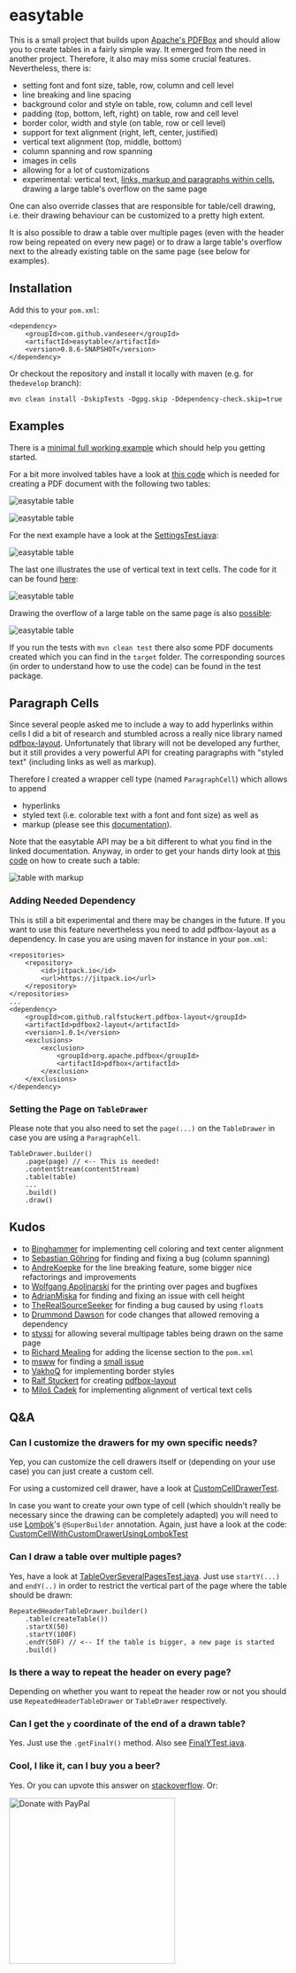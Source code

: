 # easytable

This is a small project that builds upon
[Apache's PDFBox](http://pdfbox.apache.org) and should allow you
to create tables in a fairly simple way.
It emerged from the need in another project. Therefore, it also may miss some
crucial features. Nevertheless, there is:

* setting font and font size, table, row, column and cell level
* line breaking and line spacing
* background color and style on table, row, column and cell level
* padding (top, bottom, left, right) on table, row and cell level
* border color, width and style (on table, row or cell level)
* support for text alignment (right, left, center, justified)
* vertical text alignment (top, middle, bottom)
* column spanning and row spanning 
* images in cells
* allowing for a lot of customizations
* experimental: vertical text, [links, markup and paragraphs within cells](#paragraph-cells), drawing a large table's 
overflow on the same page

One can also override classes that are responsible for table/cell drawing, i.e. 
their drawing behaviour can be customized to a pretty high extent.

It is also possible to draw a table over multiple pages (even with the 
header row being repeated on every new page) or to draw a large table's overflow 
next to the already existing table on the same page (see below for examples).

## Installation

Add this to your `pom.xml`:

    <dependency>
        <groupId>com.github.vandeseer</groupId>
        <artifactId>easytable</artifactId>
        <version>0.8.6-SNAPSHOT</version>
    </dependency>

Or checkout the repository and install it locally with maven (e.g. for the`develop` branch):

    mvn clean install -DskipTests -Dgpg.skip -Ddependency-check.skip=true

## Examples

There is a [minimal full working example](src/test/java/org/vandeseer/MinimumWorkingExample.java) 
which should help you getting started.  

For a bit more involved tables have a look at [this code](src/test/java/org/vandeseer/integrationtest/ExcelLikeExampleTest.java) 
which is needed for creating a PDF document with the following two tables:

![easytable table](doc/example.png)

![easytable table](doc/example2.png)

For the next example have a look at the [SettingsTest.java](src/test/java/org/vandeseer/integrationtest/settings/SettingsTest.java):

![easytable table](doc/example3.png)

The last one illustrates the use of vertical text in text cells. The code for 
it can be found [here](src/test/java/org/vandeseer/integrationtest/VerticalTextCellTest.java):

![easytable table](doc/example4.png)

Drawing the overflow of a large table on the same page is also [possible](src/test/java/org/vandeseer/integrationtest/OverflowOnSamePageTableDrawerTest.java): 

![easytable table](doc/example_overflow_on_same_page.png)

If you run the tests with `mvn clean test` there also some PDF documents created which you can find in the `target` folder.
The corresponding sources (in order to understand how to use the code) can be found in the test package.

## Paragraph Cells

Since several people asked me to include a way to add hyperlinks within cells I did a bit of research
and stumbled across a really nice library named [pdfbox-layout](https://github.com/ralfstuckert/pdfbox-layout). 
Unfortunately that library will not be developed 
any further, but it still provides a very powerful API for creating paragraphs with "styled text" (including links
as well as markup). 

Therefore I created a wrapper cell type (named `ParagraphCell`) which allows to append
- hyperlinks
- styled text (i.e. colorable text with a font and font size) as well as
- markup (please see this [documentation](https://github.com/ralfstuckert/pdfbox-layout/wiki/Markup)).

Note that the easytable API may be a bit different to what you find in the linked documentation.
Anyway, in order to get your hands dirty look at [this code](src/test/java/org/vandeseer/integrationtest/ParagraphCellTest.java) 
on how to create such a table: 

![table with markup](doc/example_paragraph_cell.png)

### Adding Needed Dependency

This is still a bit experimental and there may be changes in the future. 
If you want to use this feature nevertheless you need to add pdfbox-layout as a dependency. 
In case you are using maven for instance in your `pom.xml`:

    <repositories>
        <repository>
            <id>jitpack.io</id>
            <url>https://jitpack.io</url>
        </repository>
    </repositories>
    ...
    <dependency>
        <groupId>com.github.ralfstuckert.pdfbox-layout</groupId>
        <artifactId>pdfbox2-layout</artifactId>
        <version>1.0.1</version>
        <exclusions>
            <exclusion>
                <groupId>org.apache.pdfbox</groupId>
                <artifactId>pdfbox</artifactId>
            </exclusion>
        </exclusions>
    </dependency>

### Setting the Page on `TableDrawer`

Please note that you also need to set the `page(...)` on the `TableDrawer` in case you 
are using a `ParagraphCell`.

    TableDrawer.builder()
        .page(page) // <-- This is needed!
        .contentStream(contentStream)
        .table(table)
        ...
        .build()
        .draw()

## Kudos

*   to [Binghammer](https://github.com/Binghammer) for implementing cell coloring and text center alignment
*   to [Sebastian Göhring](https://github.com/TheSilentHorizon) for finding and fixing a bug (column spanning)
*   to [AndreKoepke](https://github.com/AndreKoepke) for the line breaking feature, some bigger nice refactorings and 
improvements
*   to [Wolfgang Apolinarski](https://github.com/wapolinar) for the printing over pages and bugfixes
*   to [AdrianMiska](https://github.com/AdrianMiska) for finding and fixing an issue with cell height
*   to [TheRealSourceSeeker](https://github.com/TheRealSourceSeeker) for finding a bug caused by using `float`s
*   to [Drummond Dawson](https://github.com/drumonii) for code changes that allowed removing a dependency
*   to [styssi](https://github.com/styssi) for allowing several multipage tables being drawn on the same page
*   to [Richard Mealing](https://github.com/mealingr) for adding the license section to the `pom.xml`
*   to [msww](https://github.com/msww) for finding a [small issue](https://github.com/vandeseer/easytable/issues/85)
*   to [VakhoQ](https://github.com/VakhoQ) for implementing border styles
*   to [Ralf Stuckert](https://github.com/ralfstuckert) for creating [pdfbox-layout](https://github.com/ralfstuckert/pdfbox-layout)
*   to [Miloš Čadek](https://github.com/c4da) for implementing alignment of vertical text cells

## Q&A

### Can I customize the drawers for my own specific needs?

Yep, you can customize the cell drawers itself or (depending on your use case)
you can just create a custom cell. 

For using a customized cell drawer, have a look at 
[CustomCellDrawerTest](src/test/java/org/vandeseer/integrationtest/custom/CustomCellDrawerTest.java).

In case you want to create your own type of cell (which shouldn't really be necessary since the 
drawing can be completely adapted) you will need to use [Lombok](https://projectlombok.org/)'s `@SuperBuilder`
annotation. Again, just have a look at the code: 
[CustomCellWithCustomDrawerUsingLombokTest](src/test/java/org/vandeseer/integrationtest/custom/CustomCellWithCustomDrawerUsingLombokTest.java)

### Can I draw a table over multiple pages?

Yes, have a look at [TableOverSeveralPagesTest.java](src/test/java/org/vandeseer/integrationtest/TableOverSeveralPagesTest.java).
Just use `startY(...)`  and `endY(..)` in order to restrict the vertical part of the page 
where the table should be drawn: 

    RepeatedHeaderTableDrawer.builder()
        .table(createTable())
        .startX(50)
        .startY(100F)
        .endY(50F) // <-- If the table is bigger, a new page is started
        .build()

### Is there a way to repeat the header on every page?

Depending on whether you want to repeat the header row or not you 
should use `RepeatedHeaderTableDrawer` or `TableDrawer` respectively.

### Can I get the `y` coordinate of the end of a drawn table?

Yes. Just use the `.getFinalY()` method. Also see [FinalYTest.java](src/test/java/org/vandeseer/integrationtest/FinalYTest.java).

### Cool, I like it, can I buy you a beer?

Yes. Or you can upvote this answer on [stackoverflow](https://stackoverflow.com/questions/28059563/how-to-create-table-using-apache-pdfbox/42612456#42612456). Or:

<a href="https://paypal.me/SDeser/5">
  <img src="https://raw.githubusercontent.com/stefan-niedermann/paypal-donate-button/master/paypal-donate-button.png" alt="Donate with PayPal" width="300px"/>
</a>
